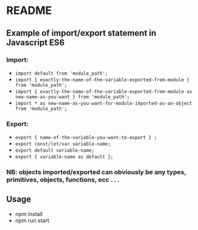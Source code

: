 # README

## Example of import/export statement in Javascript ES6
### Import:
- `import default from 'module_path';`
- `import { exactly-the-name-of-the-variable-exported-from-module } from 'module_path';`
- `import { exactly-the-name-of-the-variable-exported-from-module as new-name-as-you-want } from 'module_path';`
- `import * as new-name-as-you-want-for-module-imported-as-an-object from 'module_path';`
### Export:
- `export { name-of-the-variable-you-want-to-export } ;`
- `export const/let/var variable-name;`
- `export default variable-name;`
- `export { variable-name as default };`

### NB: objects imported/exported can obviously be any types, primitives, objects, functions, ecc . . .

## Usage
- npm install
- npm run start